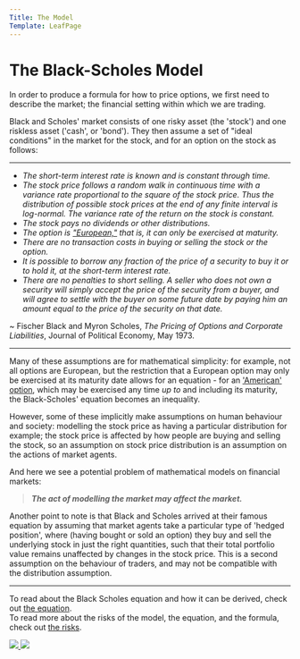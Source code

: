 ```yaml
---
Title: The Model
Template: LeafPage
---
```


# The Black-Scholes Model

In order to produce a formula for how to price options, we first need to describe the market; the financial setting within which we are trading.

Black and Scholes' market consists of one risky asset (the 'stock') and one riskless asset ('cash', or 'bond'). They then assume a set of "ideal conditions" in the market for the stock, and for an option on the stock as follows:

---

- *The short-term interest rate is known and is constant through time.*
- *The stock price follows a random walk in continuous time with a variance rate proportional to the square of the stock price. Thus the distribution of possible stock prices at the end of any finite interval is log-normal. The variance rate of the return on the stock is constant.*
- *The stock pays no dividends or other distributions.*
- *The option is <a href="https://cueimps.soc.srcf.net/course/course/finance/Black-Scholes/Options" target="_blank">"European,"</a> that is, it can only be exercised at maturity.*
- *There are no transaction costs in buying or selling the stock or the option.*
- *It is possible to borrow any fraction of the price of a security to buy it or to hold it, at the short-term interest rate.*
- *There are no penalties to short selling. A seller who does not own a security will simply accept the price of the security from a buyer, and will agree to settle with the buyer on some future date by paying him an amount equal to the price of the security on that date.*

 ~ Fischer Black and Myron Scholes, *The Pricing of Options and Corporate Liabilities*, Journal of Political Economy, May 1973.

---

Many of these assumptions are for mathematical simplicity: for example, not all options are European, but the restriction that a European option may only be exercised at its maturity date allows for an equation - for an <a href="https://cueimps.soc.srcf.net/course/course/finance/Black-Scholes/Options" target="_blank">'American' option</a>, which may be exercised any time *up to* and including its maturity, the Black-Scholes' equation becomes an inequality.

However, some of these implicitly make assumptions on human behaviour and society: modelling the stock price as having a particular distribution for example; the stock price is affected by how people are buying and selling the stock, so an assumption on stock price distribution is an assumption on the actions of market agents.

And here we see a potential problem of mathematical models on financial markets:
>  ***The act of modelling the market may affect the market.***

Another point to note is that Black and Scholes arrived at their famous equation by assuming that market agents take a particular type of 'hedged position', where (having bought or sold an option) they buy and sell the underlying stock in just the right quantities, such that their total portfolio value remains unaffected by changes in the stock price. This is a second assumption on the behaviour of traders, and may not be compatible with the distribution assumption.

---

To read about the Black Scholes equation and how it can be derived, check out [the equation](course/finance/Black-Scholes/2Equation).  
To read more about the risks of the model, the equation, and the formula, check out [the risks](course/finance/Black-Scholes/4Risks).

 <div id=grid>
 
 <a href="https://cueimps.soc.srcf.net/course/course/finance/Black-Scholes/2Equation">
 <img src="http://cueimps.soc.srcf.net/course/media/B-S/2Equation.jpg"/>
 </a>
 
 <a href="https://cueimps.soc.srcf.net/course/course/finance/Black-Scholes/4Risks">
 <img src="http://cueimps.soc.srcf.net/course/media/B-S/4Risks.jpg"/>
 </a>

 </div>
